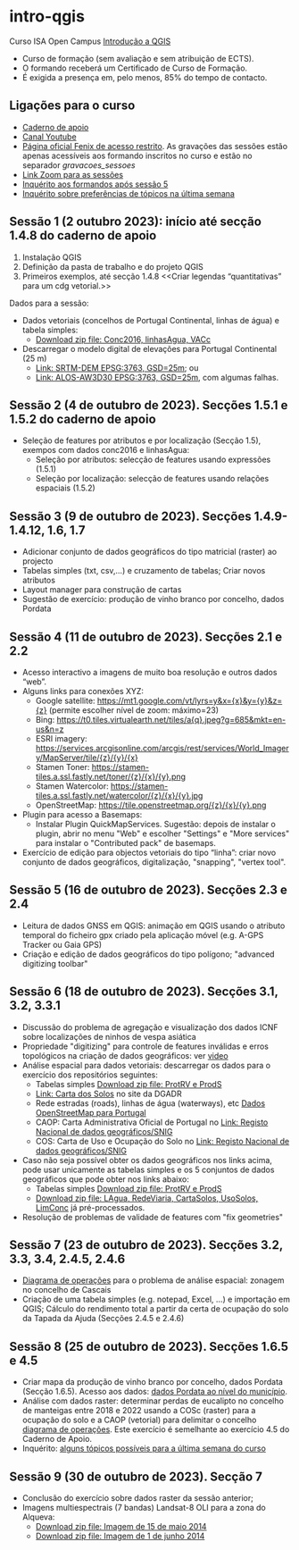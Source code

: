 # intro-qgis
Curso ISA Open Campus [Introdução a QGIS](https://www.isa-opencampus.pt/introducaoQGIS)

* Curso de formação (sem avaliação e sem atribuição de ECTS).
* O formando receberá um Certificado de Curso de Formação.
* É exigida a presença em, pelo menos, 85% do tempo de contacto.

## Ligações para o curso

* [Caderno de apoio](https://isa-ulisboa.github.io/sig/Caderno-aulas-praticas-qgis3_SIG.pdf)
* [Canal Youtube](https://www.youtube.com/@qgis3emportugues)
* [Página oficial Fenix de acesso restrito](https://fenix.isa.ulisboa.pt/courses/cfiqgis-846413499991002). As gravações das sessões estão apenas acessíveis aos formando inscritos no curso e estão no separador *gravacoes_sessoes*
* [Link Zoom para as sessões](https://videoconf-colibri.zoom.us/j/97385541766)
* [Inquérito aos formandos após sessão 5](https://forms.gle/NsX4uj1AcVmAk88G9)
* [Inquérito sobre preferências de tópicos na última semana](respostas_inquerito_ultima_semana.pdf)

## Sessão 1 (2 outubro 2023): início até secção 1.4.8 do caderno de apoio

1. Instalação QGIS
2. Definição da pasta de trabalho e do projeto QGIS
3. Primeiros exemplos, até secção 1.4.8 <<Criar legendas “quantitativas” para um cdg vetorial.>>

Dados para a sessão:
* Dados vetoriais (concelhos de Portugal Continental, linhas de água) e tabela simples:
  - [Download zip file: Conc2016, linhasAgua, VACc](https://github.com/isa-ulisboa/sig/raw/main/IntroQGIS.zip)
* Descarregar o modelo digital de elevações para Portugal Continental (25 m)
  - [Link: SRTM-DEM EPSG:3763, GSD=25m](https://www.fc.up.pt/pessoas/jagoncal/dems/); ou
  - [Link: ALOS-AW3D30 EPSG:3763, GSD=25m](https://www.fc.up.pt/pessoas/jagoncal/dems/), com algumas falhas.

## Sessão 2 (4 de outubro de 2023). Secções 1.5.1 e 1.5.2 do caderno de apoio

* Seleção de features por atributos e por localização (Secção 1.5), exempos com dados conc2016 e linhasAgua:
  - Seleção por atributos: selecção de features usando expressões (1.5.1)
  - Seleção por localização: selecção de features usando relações espaciais (1.5.2)

## Sessão 3 (9 de outubro de 2023). Secções 1.4.9-1.4.12, 1.6, 1.7

* Adicionar conjunto de dados geográficos do tipo matricial (raster) ao projecto
* Tabelas simples (txt, csv,...) e cruzamento de tabelas; Criar novos atributos
* Layout manager para construção de cartas
* Sugestão de exercício: produção de vinho branco por concelho, dados Pordata

## Sessão 4 (11 de outubro de 2023). Secções 2.1 e 2.2

* Acesso interactivo a imagens de muito boa resolução e outros dados “web”.
* Alguns links para conexões XYZ:
  - Google satellite:  https://mt1.google.com/vt/lyrs=y&x={x}&y={y}&z={z}  (permite escolher nível de zoom: máximo=23)
  - Bing: https://t0.tiles.virtualearth.net/tiles/a{q}.jpeg?g=685&mkt=en-us&n=z
  - ESRI imagery: https://services.arcgisonline.com/arcgis/rest/services/World_Imagery/MapServer/tile/{z}/{y}/{x}
  - Stamen Toner: https://stamen-tiles.a.ssl.fastly.net/toner/{z}/{x}/{y}.png
  - Stamen Watercolor: https://stamen-tiles.a.ssl.fastly.net/watercolor/{z}/{x}/{y}.jpg
  - OpenStreetMap: https://tile.openstreetmap.org/{z}/{x}/{y}.png
* Plugin para acesso a Basemaps:
  - Instalar Plugin QuickMapServices. Sugestão: depois de instalar o plugin, abrir no menu "Web" e escolher "Settings" e "More services" para instalar o "Contributed pack" de basemaps.
* Exercício de edição para objectos vetoriais do tipo “linha”: criar novo conjunto de dados geográficos, digitalização, "snapping", "vertex tool".


## Sessão 5 (16 de outubro de 2023). Secções 2.3 e 2.4

* Leitura de dados GNSS em QGIS: animação em QGIS usando o atributo temporal do ficheiro gpx criado pela aplicação móvel (e.g. A-GPS Tracker ou Gaia GPS)
* Criação e edição de dados geográficos do tipo polígono; "advanced digitizing toolbar"

## Sessão 6 (18 de outubro de 2023). Secções 3.1, 3.2, 3.3.1

* Discussão do problema de agregação e visualização dos dados ICNF sobre localizações de ninhos de vespa asiática
* Propriedade "digitizing" para controle de features inválidas e erros topológicos na criação de dados geográficos: ver [video](https://www.youtube.com/watch?v=0cgA8yj5Wyg)
* Análise espacial para dados vetoriais: descarregar os dados para o exercício dos repositórios seguintes:
  - Tabelas simples [Download zip file: ProtRV e ProdS](https://github.com/isa-ulisboa/sig/raw/main/analise_espacial_cascais/tabelas_simples_cascais.zip)
  - [Link: Carta dos Solos](https://snisolos.dgadr.gov.pt/downloads) no site da DGADR
  - Rede estradas (roads), linhas de água (waterways), etc [Dados OpenStreetMap para Portugal](https://download.geofabrik.de/europe/portugal.html)
  - CAOP: Carta Administrativa Oficial de Portugal no [Link: Registo Nacional de dados geográficos/SNIG](https://snig.dgterritorio.gov.pt/rndg/srv/por/catalog.search#/home)
  - COS: Carta de Uso e Ocupação do Solo no [Link: Registo Nacional de dados geográficos/SNIG](https://snig.dgterritorio.gov.pt/rndg/srv/por/catalog.search#/home)
* Caso não seja possível obter os dados geográficos nos links acima, pode usar unicamente as tabelas simples e os 5 conjuntos de dados geográficos que pode obter nos links abaixo:
  - Tabelas simples [Download zip file: ProtRV e ProdS](https://github.com/isa-ulisboa/sig/raw/main/analise_espacial_cascais/tabelas_simples_cascais.zip)
  - [Download zip file: LAgua, RedeViaria, CartaSolos, UsoSolos, LimConc](https://github.com/isa-ulisboa/sig/raw/main/analise_espacial_cascais/dados_geog_input_cascais.zip) já pré-processados.
* Resolução de problemas de validade de features com "fix geometries"

## Sessão 7 (23 de outubro de 2023). Secções 3.2, 3.3, 3.4, 2.4.5, 2.4.6

* [Diagrama de operações](diagrama_cascais-COS-OSM-2023.jpg) para o problema de análise espacial: zonagem no concelho de  Cascais
* Criação de uma tabela simples (e.g. notepad, Excel, ...) e importação em QGIS; Cálculo do rendimento total a partir da certa de ocupação do solo da Tapada da Ajuda (Secções 2.4.5 e 2.4.6)
  
## Sessão 8 (25 de outubro de 2023). Secções 1.6.5 e 4.5

* Criar mapa da produção de vinho branco por concelho, dados Pordata (Secção 1.6.5). Acesso aos dados: [dados Pordata ao nível do município](https://www.pordata.pt/Municipios/Produ%c3%a7%c3%a3o+de+vinho+por+cor-975).
* Análise com dados raster: determinar perdas de eucalipto no concelho de manteigas entre 2018 e 2022 usando a COSc (raster) para a ocupação do solo e a CAOP (vetorial) para delimitar o concelho [diagrama de operações](diagrama_cosc_eucalipto_manteigas.pdf). Este exercício é semelhante ao exercício 4.5 do Caderno de Apoio.
* Inquérito: [alguns tópicos possíveis para a última semana do curso](https://forms.gle/Hs93LczkagzShHPa9)

## Sessão 9 (30 de outubro de 2023). Secção 7

* Conclusão do exercício sobre dados raster da sessão anterior;
* Imagens multiespectrais (7 bandas) Landsat-8 OLI para a zona do Alqueva:
  - [Download zip file: Imagem de 15 de maio 2014](https://github.com/isa-ulisboa/sig/blob/578f05a9bb761e99d6e487763994afd93fed68da/LC82030332014151.zip)
  - [Download zip file: Imagem de 1 de junho 2014](https://github.com/isa-ulisboa/sig/blob/578f05a9bb761e99d6e487763994afd93fed68da/LC82030332014167.zip)


